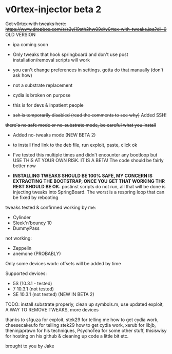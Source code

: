 # v0rtex-injector beta 2

~~Get v0rtex with tweaks here: https://www.dropbox.com/s/s3yi19sth2hw09d/v0rtex-with-tweaks.ipa?dl=0~~ OLD VERSION
- ipa coming soon

- Only tweaks that hook springboard and don't use post installation/removal scripts will work

- you can't change preferences in settings. gotta do that manually (don't ask how)

- not a substrate replacement

- cydia is broken on purpose

- this is for devs & inpatient people

- ~~ssh is temporarily disabled (read the comments to see why)~~ Added SSH!

~~there's no safe mode or no-substrate mode, be careful what you install~~
- Added no-tweaks mode (NEW BETA 2) 

- to install find link to the deb file, run exploit, paste, click ok

- I've tested this multiple times and didn't encounter any bootloop but USE THIS AT YOUR OWN RISK. IT IS A BETA! The code should be fairly better now

- **INSTALLING TWEAKS SHOULD BE 100% SAFE, MY CONCERN IS EXTRACTING THE BOOTSTRAP, ONCE YOU GET THAT WORKING THR REST SHOULD BE OK.** postinst scripts do not run, all that will be done is injecting tweaks into SpringBoard. The worst is a respring loop that can be fixed by rebooting 

tweaks tested & confirmed working by me:

- Cylinder
- Sleek'n'bouncy 10
- DummyPass

not working:

- Zeppelin 
- anemone (PROBABLY)

Only some devices work: offsets will be added by time

Supported devices:

- 5S (10.3.1 - tested)
- 7 10.3.1 (not tested)
- SE 10.3.1 (not tested) (NEW IN BETA 2)

TODO: install substrate properly, clean up symbols.m, use updated exploit, A WAY TO REMOVE TWEAKS, more devices

thanks to s1guza for exploit, stek29 for telling me how to get cydia work, cheesecakeufo for telling stek29 how to get cydia work, xerub for libjb, theninjaprawn for his techniques, PsychoTea for some other stuff, thisiswisy for hosting on his github & cleaning up code a little bit etc.

brought to you by Jake
